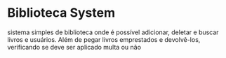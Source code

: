 # Biblioteca System
sistema simples de biblioteca onde é possível adicionar, deletar e buscar livros e usuários. Além de pegar livros emprestados e devolvê-los, verificando se deve ser aplicado multa ou não

